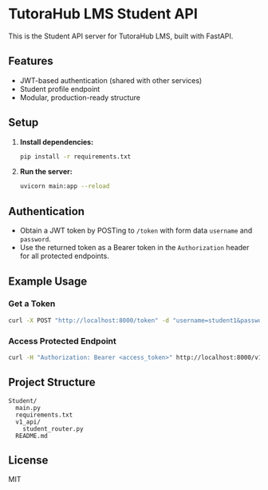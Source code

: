 # TutoraHub LMS Student API

This is the Student API server for TutoraHub LMS, built with FastAPI.

## Features
- JWT-based authentication (shared with other services)
- Student profile endpoint
- Modular, production-ready structure

## Setup

1. **Install dependencies:**
   ```bash
   pip install -r requirements.txt
   ```

2. **Run the server:**
   ```bash
   uvicorn main:app --reload
   ```

## Authentication
- Obtain a JWT token by POSTing to `/token` with form data `username` and `password`.
- Use the returned token as a Bearer token in the `Authorization` header for all protected endpoints.

## Example Usage

### Get a Token
```bash
curl -X POST "http://localhost:8000/token" -d "username=student1&password=yourpass"
```

### Access Protected Endpoint
```bash
curl -H "Authorization: Bearer <access_token>" http://localhost:8000/v1/student/me
```

## Project Structure
```
Student/
  main.py
  requirements.txt
  v1_api/
    student_router.py
  README.md
```

## License
MIT 